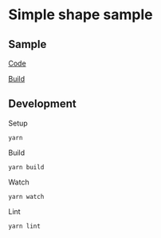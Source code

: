 # Simple shape sample

## Sample
[Code](src/index.ts)

[Build](https://superman2211.github.io/jeng/samples/shape-simple/build/)

## Development
Setup
```shell
yarn
```
Build
```shell
yarn build
```
Watch
```shell
yarn watch
```
Lint
```shell
yarn lint
```

